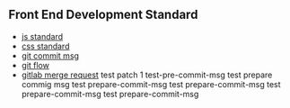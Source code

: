 
## Front End Development Standard

- [js standard](https://github.com/alphalion-tool/frontend-standard/blob/master/js.md)
- [css standard](https://github.com/alphalion-tool/frontend-standard/blob/master/css.md)
- [git commit msg](https://github.com/alphalion-tool/frontend-standard/blob/master/git.md)
- [git flow](https://github.com/alphalion-tool/frontend-standard/blob/master/gitflow.md)
- [gitlab merge request](https://github.com/alphalion-tool/frontend-standard/blob/master/gitlab.md)
test patch
1
test-pre-commit-msg
test prepare commig msg
test prepare-commit-msg
test prepare-commit-msg
test prepare-commit-msg
test prepare-commit-msg
